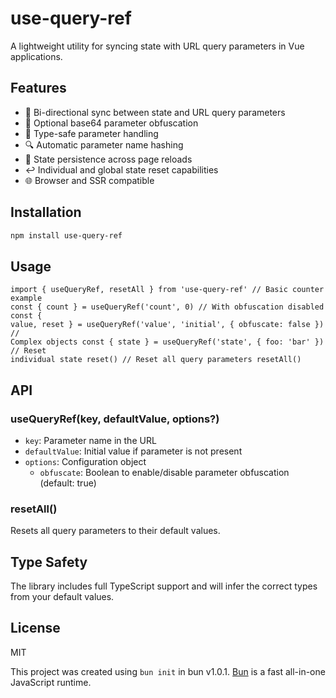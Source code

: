# use-query-ref

A lightweight utility for syncing state with URL query parameters in Vue applications.

## Features

- 🔄 Bi-directional sync between state and URL query parameters
- 🔐 Optional base64 parameter obfuscation
- 🎯 Type-safe parameter handling
- 🔍 Automatic parameter name hashing
- 💾 State persistence across page reloads
- ↩️ Individual and global state reset capabilities
- 🌐 Browser and SSR compatible

## Installation

```bash
npm install use-query-ref
```

## Usage

```vue
import { useQueryRef, resetAll } from 'use-query-ref' // Basic counter example
const { count } = useQueryRef('count', 0) // With obfuscation disabled const {
value, reset } = useQueryRef('value', 'initial', { obfuscate: false }) //
Complex objects const { state } = useQueryRef('state', { foo: 'bar' }) // Reset
individual state reset() // Reset all query parameters resetAll()
```

## API

### useQueryRef(key, defaultValue, options?)

- `key`: Parameter name in the URL
- `defaultValue`: Initial value if parameter is not present
- `options`: Configuration object
  - `obfuscate`: Boolean to enable/disable parameter obfuscation (default: true)

### resetAll()

Resets all query parameters to their default values.

## Type Safety

The library includes full TypeScript support and will infer the correct types from your default values.

## License

MIT

This project was created using `bun init` in bun v1.0.1. [Bun](https://bun.sh) is a fast all-in-one JavaScript runtime.
